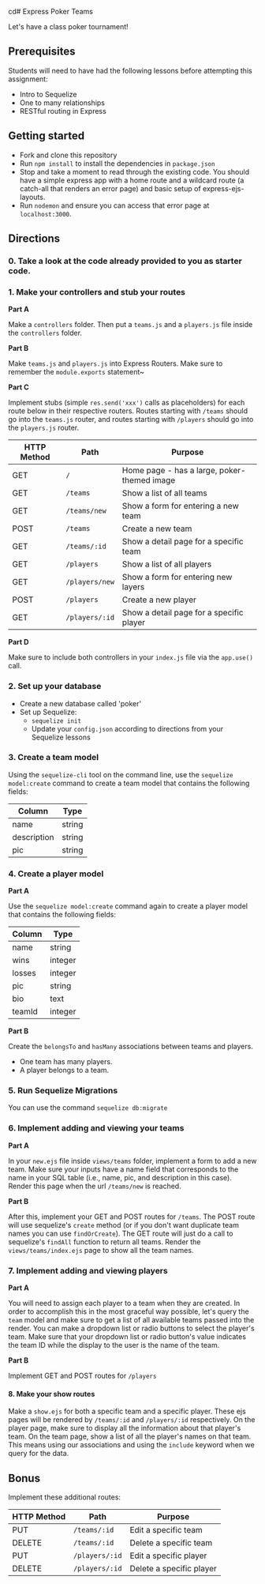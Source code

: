 cd# Express Poker Teams

Let's have a class poker tournament!

## Prerequisites

Students will need to have had the following lessons before attempting this assignment:

* Intro to Sequelize
* One to many relationships
* RESTful routing in Express

## Getting started

* Fork and clone this repository
* Run `npm install` to install the dependencies in `package.json`
* Stop and take a moment to read through the existing code. You should have a simple express app with a home route and a wildcard route (a catch-all that renders an error page) and basic setup of express-ejs-layouts.
* Run `nodemon` and ensure you can access that error page at `localhost:3000`.

## Directions

### 0. Take a look at the code already provided to you as starter code.

### 1. Make your controllers and stub your routes

**Part A**

Make a `controllers` folder. Then put a `teams.js` and a `players.js` file inside the `controllers` folder.

**Part B**

Make `teams.js` and `players.js` into Express Routers. Make sure to remember the `module.exports` statement~

**Part C**

Implement stubs (simple `res.send('xxx')` calls as placeholders) for each route below in their respective routers. Routes starting with `/teams` should go into the `teams.js` router, and routes starting with `/players` should go into the `players.js` router.

| HTTP Method | Path | Purpose |
| ----------- | ------------------------ | ---------------------------------------- |
| GET | `/` | Home page - has a large, poker-themed image |
| GET | `/teams` | Show a list of all teams |
| GET | `/teams/new` | Show a form for entering a new team |
| POST | `/teams` | Create a new team |
| GET | `/teams/:id` | Show a detail page for a specific team |
| GET | `/players` | Show a list of all players |
| GET | `/players/new` | Show a form for entering new layers |
| POST | `/players` | Create a new player |
| GET | `/players/:id` | Show a detail page for a specific player |

**Part D**

Make sure to include both controllers in your `index.js` file via the `app.use()` call.

### 2. Set up your database

* Create a new database called 'poker'
* Set up Sequelize:
  * `sequelize init`
  * Update your `config.json` according to directions from your Sequelize lessons
  
### 3. Create a team model

Using the `sequelize-cli` tool on the command line, use the `sequelize model:create` command to create a team model that contains the following fields:

| Column | Type | 
| ----------- | ------------------------ | 
| name | string | 
| description | string |
| pic | string |

### 4. Create a player model

**Part A**

Use the `sequelize model:create` command again to create a player model that contains the following fields:

| Column | Type | 
| ----------- | ------------------------ | 
| name | string | 
| wins | integer |
| losses | integer |
| pic | string |
| bio | text |
| teamId | integer |

**Part B**

Create the `belongsTo` and `hasMany` associations between teams and players.

* One team has many players.
* A player belongs to a team.

### 5. Run Sequelize Migrations

You can use the command `sequelize db:migrate`

### 6. Implement adding and viewing your teams

**Part A**

In your `new.ejs` file inside `views/teams` folder, implement a form to add a new team. Make sure your inputs have a name field that corresponds to the name in your SQL table (i.e., name, pic, and description in this case). Render this page when the url `/teams/new` is reached.

**Part B**

After this, implement your GET and POST routes for `/teams`. The POST route will use sequelize's `create` method (or if you don't want duplicate team names you can use `findOrCreate`). The GET route will just do a call to sequelize's `findAll` function to return all teams. Render the `views/teams/index.ejs` page to show all the team names.

### 7. Implement adding and viewing players

**Part A**

You will need to assign each player to a team when they are created. In order to accomplish this in the most graceful way possible, let's query the `team` model and make sure to get a list of all available teams passed into the render. You can make a dropdown list or radio buttons to select the player's team. Make sure that your dropdown list or radio button's value indicates the team ID while the display to the user is the name of the team.

**Part B**

Implement GET and POST routes for `/players`

#### 8. Make your show routes 

Make a `show.ejs` for both a specific team and a specific player. These ejs pages will be rendered by `/teams/:id` and `/players/:id` respectively. On the player page, make sure to display all the information about that player's team. On the team page, show a list of all the player's names on that team. This means using our associations and using the `include` keyword when we query for the data.

## Bonus

Implement these additional routes:

| HTTP Method | Path | Purpose |
| ----------- | ------------------------ | ---------------------------------------- |
| PUT | `/teams/:id` | Edit a specific team |
| DELETE | `/teams/:id` | Delete a specific team |
| PUT | `/players/:id` | Edit a specific player |
| DELETE | `/players/:id` | Delete a specific player |
